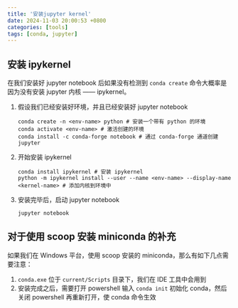 ```yaml
---
title: '安装jupyter kernel'
date: 2024-11-03 20:00:53 +0800
categories: [tools]
tags: [conda, jupyter]
---
```


## 安装 ipykernel

在我们安装好 jupyter notebook 后如果没有检测到 `conda create` 命令大概率是因为没有安装 jupyter 内核 —— ipykernel。

1. 假设我们已经安装好环境，并且已经安装好 jupyter notebook

   ```shell
   conda create -n <env-name> python # 安装一个带有 python 的环境
   conda activate <env-name> # 激活创建的环境
   conda install -c conda-forge notebook # 通过 conda-forge 通道创建 jupyter
   ```

2. 开始安装 ipykernel

    ```shell
    conda install ipykernel # 安装 ipykernel
    python -m ipykernel install --user --name <env-name> --display-name <kernel-name> # 添加内核到环境中
    ```

3. 安装完毕后，启动 jupyter notebook

   ```shell
   jupyter notebook
   ```

## 对于使用 scoop 安装 miniconda 的补充

如果我们在 Windows 平台，使用 scoop 安装的 miniconda，那么有如下几点需要注意：

1. `conda.exe` 位于 `current/Scripts` 目录下，我们在 IDE 工具中会用到
2. 安装完成之后，需要打开 powershell 输入 `conda init` 初始化 conda，然后关闭 powershell 再重新打开，使 conda 命令生效
